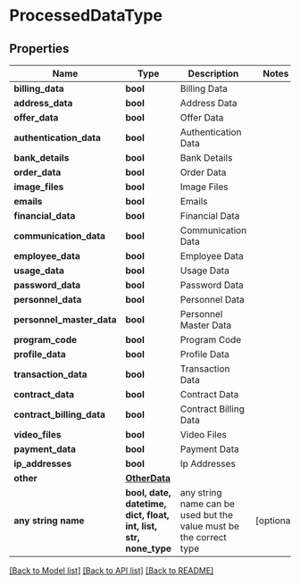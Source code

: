# ProcessedDataType


## Properties
Name | Type | Description | Notes
------------ | ------------- | ------------- | -------------
**billing_data** | **bool** | Billing Data | 
**address_data** | **bool** | Address Data | 
**offer_data** | **bool** | Offer Data | 
**authentication_data** | **bool** | Authentication Data | 
**bank_details** | **bool** | Bank Details | 
**order_data** | **bool** | Order Data | 
**image_files** | **bool** | Image Files | 
**emails** | **bool** | Emails | 
**financial_data** | **bool** | Financial Data | 
**communication_data** | **bool** | Communication Data | 
**employee_data** | **bool** | Employee Data | 
**usage_data** | **bool** | Usage Data | 
**password_data** | **bool** | Password Data | 
**personnel_data** | **bool** | Personnel Data | 
**personnel_master_data** | **bool** | Personnel Master Data | 
**program_code** | **bool** | Program Code | 
**profile_data** | **bool** | Profile Data | 
**transaction_data** | **bool** | Transaction Data | 
**contract_data** | **bool** | Contract Data | 
**contract_billing_data** | **bool** | Contract Billing Data | 
**video_files** | **bool** | Video Files | 
**payment_data** | **bool** | Payment Data | 
**ip_addresses** | **bool** | Ip Addresses | 
**other** | [**OtherData**](OtherData.md) |  | 
**any string name** | **bool, date, datetime, dict, float, int, list, str, none_type** | any string name can be used but the value must be the correct type | [optional]

[[Back to Model list]](../README.md#documentation-for-models) [[Back to API list]](../README.md#documentation-for-api-endpoints) [[Back to README]](../README.md)


